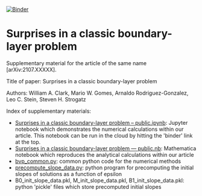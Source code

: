 [![Binder](https://mybinder.org/badge_logo.svg)](https://mybinder.org/v2/gh/duetosymmetry/surprises-in-a-classic-BVP/HEAD)

# Surprises in a classic boundary-layer problem
Supplementary material for the article of the same name [arXiv:2107.XXXXX].

Title of paper: Surprises in a classic boundary-layer problem

Authors: William A. Clark, Mario W. Gomes, Arnaldo Rodriguez-Gonzalez, Leo C. Stein, Steven H. Strogatz

Index of supplementary materials:
* [Surprises in a classic boundary-layer problem – public.ipynb](Surprises%20in%20a%20classic%20boundary-layer%20problem%20–%20public.ipynb): Jupyter notebook which demonstrates the numerical calculations within our article. This notebook can be run in the cloud by hitting the 'binder' link at the top.
* [Surprises in a classic boundary-layer problem — public.nb](Surprises%20in%20a%20classic%20boundary-layer%20problem%20—%20public.nb): Mathematica notebook which reproduces the analytical calculations within our article
* [bvp_common.py](bvp_common.py): common python code for the numerical methods
* [precompute_slope_data.py](precompute_slope_data.py): python program for precomputing the initial slopes of solutions as a function of epsilon
* B0_init_slope_data.pkl, M_init_slope_data.pkl, B1_init_slope_data.pkl: python 'pickle' files which store precomputed initial slopes
